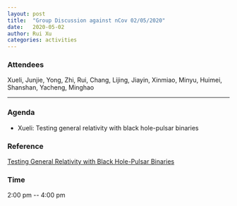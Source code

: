 ```yaml
---
layout: post
title:  "Group Discussion against nCov 02/05/2020"
date:   2020-05-02
author: Rui Xu
categories: activities
---
```



### Attendees


Xueli, Junjie, Yong, Zhi, Rui, Chang, Lijing, Jiayin, Xinmiao, Minyu, Huimei,
Shanshan, Yacheng, Minghao

---

### Agenda

- Xueli: Testing general relativity with black hole-pulsar binaries


### Reference

[Testing General Relativity with Black Hole-Pulsar Binaries](https://arxiv.org/abs/1808.00080)



### Time

2:00 pm -- 4:00 pm
